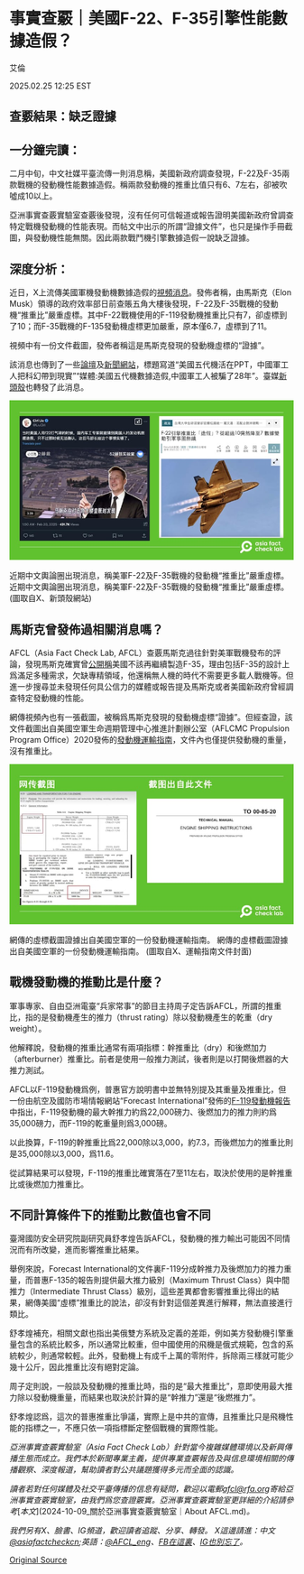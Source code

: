 # 事實查覈｜美國F-22、F-35引擎性能數據造假？

艾倫

2025.02.25 12:25 EST

## 查覈結果：缺乏證據

## 一分鐘完讀：

二月中旬，中文社媒平臺流傳一則消息稱，美國新政府調查發現，F-22及F-35兩款戰機的發動機性能數據造假。稱兩款發動機的推重比值只有6、7左右，卻被吹噓成10以上。

亞洲事實查覈實驗室查覈後發現，沒有任何可信報道或報告證明美國新政府曾調查特定戰機發動機的性能表現。而帖文中出示的所謂“證據文件”，也只是操作手冊截圖，與發動機性能無關。因此兩款戰鬥機引擎數據造假一說缺乏證據。

## 深度分析：

近日，X上流傳美國軍機發動機數據造假的[視頻消息](https://archive.ph/DgcGd)。發佈者稱，由馬斯克（Elon Musk）領導的政府效率部日前查賬五角大樓後發現，F-22及F-35戰機的發動機“推重比”嚴重虛標。其中F-22戰機使用的F-119發動機推重比只有7，卻虛標到了10；而F-35戰機的F-135發動機虛標更加嚴重，原本僅6.7，虛標到了11。

視頻中有一份文件截圖，發佈者稱這是馬斯克發現的發動機虛標的“證據”。

該消息也傳到了一些[論壇](https://archive.ph/n3unN)及[新聞網站](https://archive.ph/JdrF1)，標題寫道“美國五代機活在PPT，中國軍工人把科幻帶到現實”“媒體:美國五代機數據造假,中國軍工人被騙了28年”。臺媒[新頭殼](https://archive.ph/iCo7p)也轉發了此消息。

![近期中文輿論圈出現消息，稱美軍F-22及F-35戰機的發動機“推重比”嚴重虛標。](images/ACLP6POSORAPNL2N54I5UGLARE.jpg)

近期中文輿論圈出現消息，稱美軍F-22及F-35戰機的發動機“推重比”嚴重虛標。 近期中文輿論圈出現消息，稱美軍F-22及F-35戰機的發動機“推重比”嚴重虛標。 (圖取自X、新頭殼網站)

## 馬斯克曾發佈過相關消息嗎？

AFCL（Asia Fact Check Lab, AFCL）查覈馬斯克過往針對美軍戰機發布的評論，發現馬斯克確實曾[公開稱](https://x.com/elonmusk/status/1861070432377737269)美國不該再繼續製造F-35，理由包括F-35的設計上爲滿足多種需求，欠缺專精領域，他還稱無人機的時代不需要更多載人戰機等。但進一步搜尋並未發現任何具公信力的媒體或報告提及馬斯克或者美國新政府曾經調查特定發動機的性能。

網傳視頻內也有一張截圖，被稱爲馬斯克發現的發動機虛標“證據”。但經查證，該文件截圖出自美國空軍生命週期管理中心推進計劃辦公室（AFLCMC Propulsion Program Office）2020發佈的[發動機運輸指南](https://govtribe.com/file/government-file/attachment-2-technical-manual-to-00-85-20-f135-specifc-dot-pdf?fbclid=IwY2xjawIm7IFleHRuA2FlbQIxMAABHb5W7UZCvsGmkUcU9OzELCgOdkrfBLSGKEjTK6z6Oe-u88iasHOnaiar6A_aem_pVbG84vySUxyt-_I1yt8xg)，文件內也僅提供發動機的重量，沒有推重比。

![網傳的虛標截圖證據出自美國空軍的一份發動機運輸指南。](images/O453CDWBI5FO3FZVEERVL6QAYM.jpg)

網傳的虛標截圖證據出自美國空軍的一份發動機運輸指南。 網傳的虛標截圖證據出自美國空軍的一份發動機運輸指南。 (圖取自X、運輸指南文件封面)

## 戰機發動機的推動比是什麼？

軍事專家、自由亞洲電臺“兵家常事”的節目主持周子定告訴AFCL，所謂的推重比，指的是發動機產生的推力（thrust rating）除以發動機產生的乾重（dry weight）。

他解釋說，發動機的推重比通常有兩項指標：幹推重比（dry）和後燃加力（afterburner）推重比。前者是使用一般推力測試，後者則是以打開後燃器的大推力測試。

AFCL以F-119發動機爲例，普惠官方說明書中並無特別提及其重量及推重比，但一份由航空及國防市場情報網站“Forecast International”發佈的[F-119發動機報告](https://www.forecastinternational.com/archive/disp_pdf.cfm?DACH_RECNO=901&utm_source=chatgpt.com)中指出，F-119發動機的最大幹推力約爲22,000磅力、後燃加力的推力則約爲35,000磅力，而F-119的乾重量則爲3,000磅。

以此換算，F-119的幹推重比爲22,000除以3,000，約7.3，而後燃加力的推重比則是35,000除以3,000，爲11.6。

從試算結果可以發現，F-119的推重比確實落在7至11左右，取決於使用的是幹推重比或後燃加力推重比。

## 不同計算條件下的推動比數值也會不同

臺灣國防安全研究院副研究員舒孝煌告訴AFCL，發動機的推力輸出可能因不同情況而有所改變，進而影響推重比結果。

舉例來說，Forecast International的文件裏F-119分成幹推力及後燃加力的推力重量，而普惠F-135的報告則提供最大推力級別（Maximum Thrust Class）與中間推力（Intermediate Thrust Class）級別，這些差異都會影響推重比得出的結果，網傳美國“虛標”推重比的說法，卻沒有針對這個差異進行解釋，無法直接進行類比。

舒孝煌補充，相關文獻也指出美俄雙方系統及定義的差距，例如美方發動機引擎重量包含的系統比較多，所以通常比較重，但中國使用的飛機是俄式規範，包含的系統較少，則通常較輕。此外，發動機上有成千上萬的零附件，拆除兩三樣就可能少幾十公斤，因此推重比沒有絕對定論。

周子定則說，一般談及發動機的推重比時，指的是“最大推重比”，意即使用最大推力除以發動機重量，而結果也取決於計算的是“幹推力”還是“後燃推力”。

舒孝煌認爲，這次的普惠推重比爭議，實際上是中共的宣傳，且推重比只是飛機性能的指標之一，不應只依一項指標斷定整個戰機的實際性能。

*亞洲事實查覈實驗室（Asia Fact Check Lab）針對當今複雜媒體環境以及新興傳播生態而成立。我們本於新聞專業主義，提供專業查覈報告及與信息環境相關的傳播觀察、深度報道，幫助讀者對公共議題獲得多元而全面的認識。*

*讀者若對任何媒體及社交平臺傳播的信息有疑問，歡迎以電郵*[*afcl@rfa.org*](mailto:afcl@rfa.org)*寄給亞洲事實查覈實驗室，由我們爲您查證覈實。亞洲事實查覈實驗室更詳細的介紹請參考*[*本文*](2024-10-09_關於亞洲事實查覈實驗室｜About AFCL.md)*。*

*我們另有X、臉書、IG頻道，歡迎讀者追蹤、分享、轉發。 X這邊請進：中文*[*@asiafactcheckcn*](https://twitter.com/asiafactcheckcn)*;英語：*[*@AFCL\_eng*](https://twitter.com/AFCL_eng)*、*[*FB在這裏*](https://www.facebook.com/asiafactchecklabcn)*、*[*IG也別忘了*](https://www.instagram.com/asiafactchecklab/)*。*



[Original Source](https://www.rfa.org/mandarin/shishi-hecha/2025/02/25/fact-check-fighter-jets-data-fraud/)